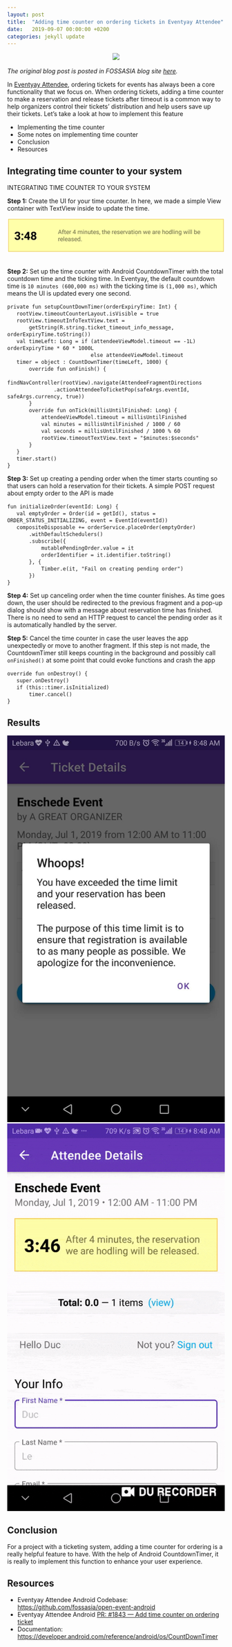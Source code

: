 ```yaml
---
layout: post
title:  "Adding time counter on ordering tickets in Eventyay Attendee"
date:   2019-09-07 00:00:00 +0200
categories: jekyll update
---
```


<center><img src="./images/img_5.gif"/></center>

*The original blog post is posted in FOSSASIA blog site [here](https://blog.fossasia.org/adding-time-counter-on-ordering-tickets-in-eventyay-attendee/).*

In [Eventyay Attendee](https://github.com/fossasia/open-event-attendee-android), ordering tickets for events has always been a core functionality that we focus on. When ordering tickets, adding a time counter to make a reservation and release tickets after timeout is a common way to help organizers control their tickets’ distribution and help users save up their tickets. Let’s take a look at how to implement this feature

- Implementing the time counter
- Some notes on implementing time counter
- Conclusion
- Resources

## Integrating time counter to your system
INTEGRATING TIME COUNTER TO YOUR SYSTEM

**Step 1:** Create the UI for your time counter. In here, we made a simple View container with TextView inside to update the time.

<center><img src="./images/img_8.png"></center><br>

**Step 2:** Set up the time counter with Android CountdownTimer with the total countdown time and the ticking time. In Eventyay, the default countdown time is `10 minutes (600,000 ms)` with the ticking time is `(1,000 ms)`, which means the UI is updated every one second.

```
private fun setupCountDownTimer(orderExpiryTime: Int) {
   rootView.timeoutCounterLayout.isVisible = true
   rootView.timeoutInfoTextView.text =
       getString(R.string.ticket_timeout_info_message, orderExpiryTime.toString())
   val timeLeft: Long = if (attendeeViewModel.timeout == -1L) orderExpiryTime * 60 * 1000L
                           else attendeeViewModel.timeout
   timer = object : CountDownTimer(timeLeft, 1000) {
       override fun onFinish() {
           findNavController(rootView).navigate(AttendeeFragmentDirections
               .actionAttendeeToTicketPop(safeArgs.eventId, safeArgs.currency, true))
       }
       override fun onTick(millisUntilFinished: Long) {
           attendeeViewModel.timeout = millisUntilFinished
           val minutes = millisUntilFinished / 1000 / 60
           val seconds = millisUntilFinished / 1000 % 60
           rootView.timeoutTextView.text = "$minutes:$seconds"
       }
   }
   timer.start()
}
```

**Step 3:** Set up creating a pending order when the timer starts counting so that users can hold a reservation for their tickets. A simple POST request about empty order to the API is made

```
fun initializeOrder(eventId: Long) {
   val emptyOrder = Order(id = getId(), status = ORDER_STATUS_INITIALIZING, event = EventId(eventId))
   compositeDisposable += orderService.placeOrder(emptyOrder)
       .withDefaultSchedulers()
       .subscribe({
           mutablePendingOrder.value = it
           orderIdentifier = it.identifier.toString()
       }, {
           Timber.e(it, "Fail on creating pending order")
       })
}
```

**Step 4:** Set up canceling order when the time counter finishes. As time goes down, the user should be redirected to the previous fragment and a pop-up dialog should show with a message about reservation time has finished. There is no need to send an HTTP request to cancel the pending order as it is automatically handled by the server.

**Step 5:** Cancel the time counter in case the user leaves the app unexpectedly or move to another fragment. If this step is not made, the CountdownTimer still keeps counting in the background and possibly call `onFinished()` at some point that could evoke functions and crash the app

```
override fun onDestroy() {
   super.onDestroy()
   if (this::timer.isInitialized)
       timer.cancel()
}
```


## Results

<center>
<img src="./images/img_6.jpeg"> 
<img src="./images/img_7.gif">
</center>

## Conclusion

For a project with a ticketing system, adding a time counter for ordering is a really helpful feature to have. With the help of Android CountdownTimer, it is really to implement this function to enhance your user experience.

## Resources
- Eventyay Attendee Android Codebase: https://github.com/fossasia/open-event-android
- Eventyay Attendee Android [PR: #1843 — Add time counter on ordering ticket](https://github.com/fossasia/open-event-android/pull/1843)
- Documentation: https://developer.android.com/reference/android/os/CountDownTimer
